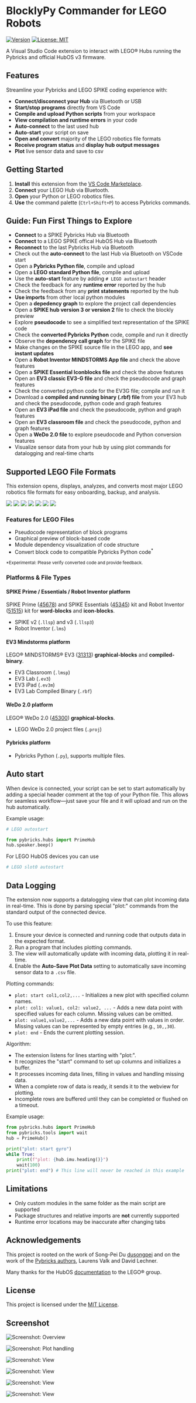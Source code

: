 # BlocklyPy Commander for LEGO Robots

[![Version](https://img.shields.io/visual-studio-marketplace/v/afarago.blocklypy-vscode?label=VS%20Marketplace)](https://marketplace.visualstudio.com/items?itemName=afarago.blocklypy-vscode)
[![License: MIT](https://img.shields.io/badge/License-MIT-yellow.svg)](LICENSE)

A Visual Studio Code extension to interact with LEGO® Hubs running the Pybricks
and official HubOS v3 firmware.

## Features

Streamline your Pybricks and LEGO SPIKE coding experience with:

- **Connect/disconnect your Hub** via Bluetooth or USB
- **Start/stop programs** directly from VS Code
- **Compile and upload Python scripts** from your workspace
- **View compilation and runtime errors** in your code
- **Auto-connect** to the last used hub
- **Auto-start** your script on save
- **Open and convert** majority of the LEGO robotics file formats
- **Receive program status** and **display hub output messages**
- **Plot** live sensor data and save to csv

## Getting Started

1. **Install** this extension from the
   [VS Code Marketplace](https://marketplace.visualstudio.com/items?itemName=afarago.blocklypy-vscode).
2. **Connect** your LEGO Hub via Bluetooth.
3. **Open** your Python or LEGO robotics files.
4. **Use** the command palette (`Ctrl+Shift+P`) to access Pybricks commands.

## Guide: Fun First Things to Explore

- **Connect** to a SPIKE Pybricks Hub via Bluetooth
- **Connect** to a LEGO SPIKE offical HubOS Hub via Bluetooth
- **Reconnect** to the last Pybricks Hub via Bluetooth
- Check out the **auto-connect** to the last Hub via Bluetooth on VSCode start
- Open a **Pybricks Python file**, compile and upload
- Open a **LEGO standard Python file**, compile and upload
- Use the **auto-start** feature by adding `# LEGO autostart` header
- Check the feedback for any **runtime error** reported by the hub
- Check the feedback from any **print statements** reported by the hub
- **Use imports** from other local python modules
- Open a **depedency graph** to explore the project call dependencies
- Open a **SPIKE hub version 3 or version 2** file to check the blockly preview
- Explore **pseudocode** to see a simplified text representation of the SPIKE
  code
- Check the **converted Pybricks Python** code, compile and run it directly
- Observe the **dependency call graph** for the SPIKE file
- Make changes on the SPIKE source file in the LEGO app, and **see instant
  updates**
- Open a **Robot Inventor MINDSTORMS App file** and check the above features
- Open a **SPIKE Essential Iconblocks file** and check the above features
- Open an **EV3 classic EV3-G file** and check the pseudocode and graph features
- Check the converted python code for the EV3G file; compile and run it
- Download a **compiled and running binary (.rbf) file** from your EV3 hub and
  check the pseudocode, python code and graph features
- Open an **EV3 iPad file** and check the pseudocode, python and graph features
- Open an **EV3 classroom file** and check the pseudocode, python and graph
  features
- Open a **WeDo 2.0 file** to explore pseudocode and Python conversion features
- Visualize sensor data from your hub by using plot commands for datalogging and
  real-time charts

## Supported LEGO File Formats

This extension opens, displays, analyzes, and converts most major LEGO robotics
file formats for easy onboarding, backup, and analysis.

<img src='./screenshots/devtypes/devtype_ev3b.png'>
<img src='./screenshots/devtypes/devtype_ev3classroom.png'>
<img src='./screenshots/devtypes/devtype_ev3g.png'>
<img src='./screenshots/devtypes/devtype_pybricks.png'>
<img src='./screenshots/devtypes/devtype_robotinventor.png'>
<img src='./screenshots/devtypes/devtype_spike.png'>
<img src='./screenshots/devtypes/devtype_wedo2.png'>

### Features for LEGO Files

- Pseudocode representation of block programs
- Graphical preview of block-based code
- Module dependency visualization of code structure
- Convert block code to compatible Pybricks Python code<sup>\*</sup>

<sup>\*Experimental: Please verify converted code and provide feedback.</sup>

### Platforms & File Types

#### SPIKE Prime / Essentials / Robot Inventor platform

SPIKE Prime
([45678](https://www.lego.com/en-us/product/lego-education-spike-prime-set-45678))
and SPIKE Essentials
([45345](https://www.lego.com/en-us/product/lego-education-spike-essential-set-45345))
kit and Robot Inventor
([51515](https://www.lego.com/en-us/product/robot-inventor-51515)) kit for
**word-blocks** and **icon-blocks**.

- SPIKE v2 (`.llsp`) and v3 (`.llsp3`)
- Robot Inventor (`.lms`)

#### EV3 Mindstorms platform

LEGO® MINDSTORMS® EV3
([31313](https://www.lego.com/en-us/product/lego-mindstorms-ev3-31313))
**graphical-blocks** and **compiled-binary**.

- EV3 Classroom (`.lmsp`)
- EV3 Lab (`.ev3`)
- EV3 iPad (`.ev3m`)
- EV3 Lab Compiled Binary (`.rbf`)

#### WeDo 2.0 platform

LEGO® WeDo 2.0
([45300](https://education.lego.com/en-us/products/lego-education-wedo-2-0-core-set/45300/))
**graphical-blocks**.

- LEGO WeDo 2.0 project files (`.proj`)

#### Pybricks platform

- Pybricks Python (`.py`), supports multiple files.

## Auto start

When device is connected, your script can be set to start automatically by
adding a special header comment at the top of your Python file. This allows for
seamless workflow—just save your file and it will upload and run on the hub
automatically.

Example usage:

```python
# LEGO autostart

from pybricks.hubs import PrimeHub
hub.speaker.beep()
```

For LEGO HubOS devices you can use

```python
# LEGO slot0 autostart
```

## Data Logging

The extension now supports a datalogging view that can plot incoming data in
real-time. This is done by parsing special "plot:" commands from the standard
output of the connected device.

To use this feature:

1. Ensure your device is connected and running code that outputs data in the
   expected format.
2. Run a program that includes plotting commands.
3. The view will automatically update with incoming data, plotting it in
   real-time.
4. Enable the **Auto-Save Plot Data** setting to automatically save incoming
   sensor data to a `.csv` file.

Plotting commands:

- `plot: start col1,col2,...` - Initializes a new plot with specified column
  names.
- `plot: col1: value1, col2: value2, ...` - Adds a new data point with specified
  values for each column. Missing values can be omitted.
- `plot: value1,value2,...` - Adds a new data point with values in order.
  Missing values can be represented by empty entries (e.g., `10,,30`).
- `plot: end` - Ends the current plotting session.

Algorithm:

- The extension listens for lines starting with "plot:".
- It recognizes the "start" command to set up columns and initializes a buffer.
- It processes incoming data lines, filling in values and handling missing data.
- When a complete row of data is ready, it sends it to the webview for plotting.
- Incomplete rows are buffered until they can be completed or flushed on a
  timeout.

Example usage:

```python
from pybricks.hubs import PrimeHub
from pybricks.tools import wait
hub = PrimeHub()

print("plot: start gyro")
while True:
    print(f"plot: {hub.imu.heading()}")
    wait(100)
print("plot: end") # This line will never be reached in this example
```

## Limitations

- Only custom modules in the same folder as the main script are supported
- Package structures and relative imports are **not** currently supported
- Runtime error locations may be inaccurate after changing tabs

## Acknowledgements

This project is rooted on the work of Song-Pei Du
[dusongpei](https://github.com/dsp05/pybricks-vscode) and on the work of the
[Pybricks authors](https://github.com/pybricks), Laurens Valk and David Lechner.

Many thanks for the HubOS
[documentation](https://lego.github.io/spike-prime-docs) to the LEGO® group.

## License

This project is licensed under the [MIT License](LICENSE).

## Screenshot

![Screenshot: Overview](./screenshots/1.gif)

![Screenshot: Plot handling](./screenshots/plot.gif)

![Screenshot: View](./screenshots/view-3.png)

![Screenshot: View](./screenshots/view-1.png)

![Screenshot: View](./screenshots/view-4.png)

![Screenshot: View](./screenshots/view-2.png)
